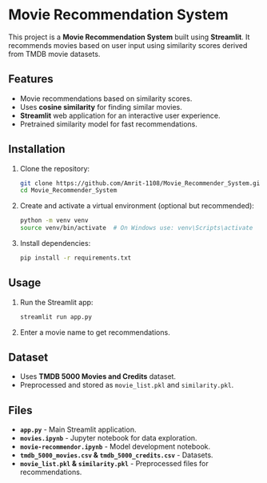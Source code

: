 # Movie Recommendation System

This project is a **Movie Recommendation System** built using **Streamlit**. It recommends movies based on user input using similarity scores derived from TMDB movie datasets.

## Features
- Movie recommendations based on similarity scores.
- Uses **cosine similarity** for finding similar movies.
- **Streamlit** web application for an interactive user experience.
- Pretrained similarity model for fast recommendations.

## Installation
1. Clone the repository:
   ```bash
   git clone https://github.com/Amrit-1108/Movie_Recommender_System.git
   cd Movie_Recommender_System
   ```
2. Create and activate a virtual environment (optional but recommended):
   ```bash
   python -m venv venv
   source venv/bin/activate  # On Windows use: venv\Scripts\activate
   ```
3. Install dependencies:
   ```bash
   pip install -r requirements.txt
   ```

## Usage
1. Run the Streamlit app:
   ```bash
   streamlit run app.py
   ```
2. Enter a movie name to get recommendations.

## Dataset
- Uses **TMDB 5000 Movies and Credits** dataset.
- Preprocessed and stored as `movie_list.pkl` and `similarity.pkl`.

## Files
- **`app.py`** - Main Streamlit application.
- **`movies.ipynb`** - Jupyter notebook for data exploration.
- **`movie-recommendor.ipynb`** - Model development notebook.
- **`tmdb_5000_movies.csv` & `tmdb_5000_credits.csv`** - Datasets.
- **`movie_list.pkl` & `similarity.pkl`** - Preprocessed files for recommendations.
